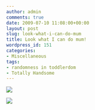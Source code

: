```yaml
---
author: admin
comments: true
date: 2009-07-10 11:08:00+00:00
layout: post
slug: look-what-i-can-do-mum
title: Look what I can do mum!
wordpress_id: 151
categories:
- Miscellaneous
tags:
- randomness in toddlerdom
- Totally Handsome
---
```


[![](http://1.bp.blogspot.com/_C-ub7-hXVgE/SlchcGJ_DOI/AAAAAAAAHqc/78gy6ydJtNI/s400/IMG_4496.JPG)](http://1.bp.blogspot.com/_C-ub7-hXVgE/SlchcGJ_DOI/AAAAAAAAHqc/78gy6ydJtNI/s1600/IMG_4496.JPG)

![](https://blogger.googleusercontent.com/tracker/251139911615938991-3910167348092230391?l=www.outmumbered.com)

